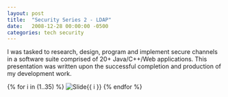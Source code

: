 ```yaml
---
layout: post
title:  "Security Series 2 - LDAP"
date:   2008-12-28 00:00:00 -0500
categories: tech security
---
```


I was tasked to research, design, program and implement secure channels in a software suite comprised of 20+ Java/C++/Web applications. This presentation was written upon the successful completion and production of my development work.  


{% for i in (1..35) %}
<img src="/images/AcomSecurity-LDAP/Slide{{ i }}.GIF" alt="Slide{{ i }}" />
{% endfor %}


